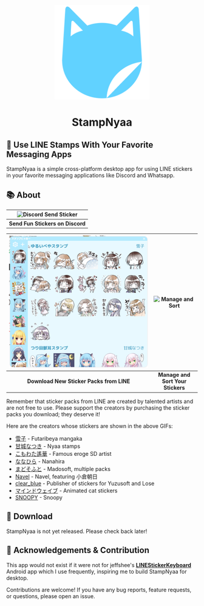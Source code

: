 <p align="center">
  <img src="./assets/icon.png" alt="StampNyaa" width="250" height="250">
</p>
<h1 align="center">StampNyaa</h1>

## 🎉 Use LINE Stamps With Your Favorite Messaging Apps

StampNyaa is a simple cross-platform desktop app for using LINE stickers in your favorite messaging applications like Discord and Whatsapp.

## 📚 About

| ![Discord Send Sticker](img/DiscordSendSticker.gif) |
| :-------------------------------------------------: |
|          **Send Fun Stickers on Discord**           |

| ![Download Line Packs](img/DownloadLinePacks.gif) | ![Manage and Sort](img/ManageAndSort.gif) |
| :-----------------------------------------------: | :---------------------------------------: |
|     **Download New Sticker Packs from LINE**      |     **Manage and Sort Your Stickers**     |

Remember that sticker packs from LINE are created by talented artists and are not free to use. Please support the creators by purchasing the sticker packs you download; they deserve it!

Here are the creators whose stickers are shown in the above GIFs:

- [雪子](https://store.line.me/stickershop/author/1719182/ja) - Futaribeya mangaka
- [甘城なつき](https://store.line.me/stickershop/author/95033/ja) - Nyaa stamps
- [こもわた遙華](https://store.line.me/stickershop/author/674845/ja) - Famous eroge SD artist
- [ななひら](https://store.line.me/stickershop/author/283446/ja) - Nanahira
- [まどそふと](https://store.line.me/stickershop/author/106050/ja) - Madosoft, multiple packs
- [Navel](https://store.line.me/stickershop/author/79657/ja) - Navel, featuring 小倉朝日
- [clear_blue](https://store.line.me/stickershop/author/552857/ja) - Publisher of stickers for Yuzusoft and Lose
- [マインドウェイブ](https://store.line.me/stickershop/author/585746/ja) - Animated cat stickers
- [SNOOPY](https://store.line.me/stickershop/product/28777/ja) - Snoopy

<!-- add images and stuff -->

## 🚀 Download

StampNyaa is not yet released. Please check back later!

<!-- Click here to go to the releases page and choose the appropriate installer for your operating system - `.exe` for Windows, `.dmg` for MacOS, and `.AppImage` for Linux. -->

<!-- | Windows | MacOS | Linux |
| ------- | ----- | ----- |
|         |       |       |
 -->

## 🤝 Acknowledgements & Contribution

This app would not exist if it were not for jeffshee's **[LINEStickerKeyboard](https://github.com/jeffshee/LINEStickerKeyboard/)** Android app which I use frequently, inspiring me to build StampNyaa for desktop.

Contributions are welcome! If you have any bug reports, feature requests, or questions, please open an issue.
